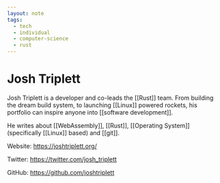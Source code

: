 ```yaml
---
layout: note
tags:
  - tech
  - individual
  - computer-science
  - rust
---
```


# Josh Triplett

Josh Triplett is a developer and co-leads the [[Rust]] team. From building the dream build system, to launching [[Linux]] powered rockets, his portfolio can inspire anyone into [[software development]].

He writes about [[WebAssembly]], [[Rust]], [[Operating System]] (specifically [[Linux]] based) and [[git]].

Website: https://joshtriplett.org/

Twitter: https://twitter.com/josh_triplett

GitHub: https://github.com/joshtriplett
